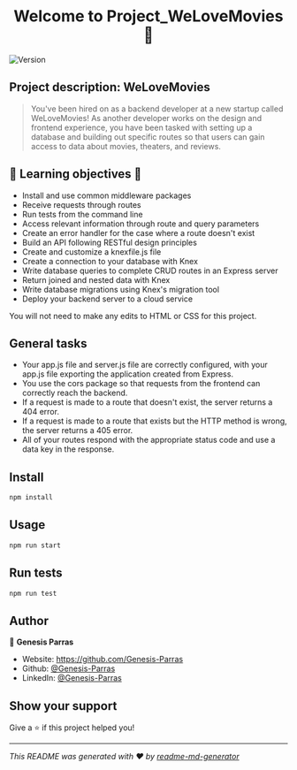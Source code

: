 <h1 align="center">Welcome to Project_WeLoveMovies 👋</h1>
<p>
  <img alt="Version" src="https://img.shields.io/badge/version-1.0.0-blue.svg?cacheSeconds=2592000" />
</p>

## Project description: WeLoveMovies

> You've been hired on as a backend developer at a new startup called WeLoveMovies! As another developer works on the design and frontend experience, you have been tasked with setting up a database and building out specific routes so that users can gain access to data about movies, theaters, and reviews.

## 🤔  Learning objectives  🤔

- Install and use common middleware packages
- Receive requests through routes
- Run tests from the command line
- Access relevant information through route and query parameters
- Create an error handler for the case where a route doesn't exist
- Build an API following RESTful design principles
- Create and customize a knexfile.js file
- Create a connection to your database with Knex
- Write database queries to complete CRUD routes in an Express server
- Return joined and nested data with Knex
- Write database migrations using Knex's migration tool
- Deploy your backend server to a cloud service

You will not need to make any edits to HTML or CSS for this project.

## General tasks

- Your app.js file and server.js file are correctly configured, with your app.js file exporting the application created from Express.
- You use the cors package so that requests from the frontend can correctly reach the backend.
- If a request is made to a route that doesn't exist, the server returns a 404 error.
- If a request is made to a route that exists but the HTTP method is wrong, the server returns a 405 error.
- All of your routes respond with the appropriate status code and use a data key in the response.

## Install

```sh
npm install
```

## Usage

```sh
npm run start
```

## Run tests

```sh
npm run test
```

## Author

👤 **Genesis Parras**

* Website: https://github.com/Genesis-Parras
* Github: [@Genesis-Parras](https://github.com/Genesis-Parras)
* LinkedIn: [@Genesis-Parras](https://linkedin.com/in/genesis-parras/)

## Show your support

Give a ⭐️ if this project helped you!

***
_This README was generated with ❤️ by [readme-md-generator](https://github.com/kefranabg/readme-md-generator)_
